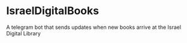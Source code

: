 # IsraelDigitalBooks
 A telegram bot that sends updates when new books arrive at the Israel Digital Library
